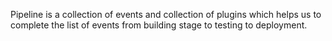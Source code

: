 Pipeline is a collection of events and collection of plugins which helps us to complete the list of events from building stage to testing to deployment.
